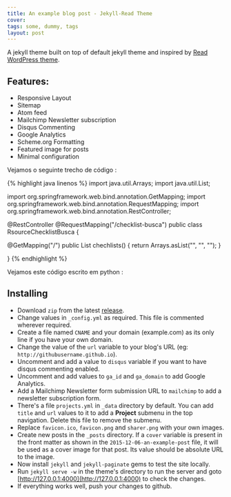 ```yaml
---
title: An example blog post - Jekyll-Read Theme
cover: 
tags: some, dummy, tags
layout: post
---
```


A jekyll theme built on top of default jekyll theme and inspired by [Read WordPress theme](http://themes.pixelwars.org/read-wp/).

## Features:


* Responsive Layout
* Sitemap
* Atom feed
* Mailchimp Newsletter subscription
* Disqus Commenting
* Google Analytics
* Scheme.org Formatting
* Featured image for posts
* Minimal configuration

Vejamos o seguinte trecho de código :

{% highlight java linenos %}
import java.util.Arrays;
import java.util.List;

import org.springframework.web.bind.annotation.GetMapping;
import org.springframework.web.bind.annotation.RequestMapping;
import org.springframework.web.bind.annotation.RestController;

@RestController
@RequestMapping("/checklist-busca")
public class RsourceChecklistBusca {

   @GetMapping("/")
   public List<String> chechlists() {
     return Arrays.asList("", "", "");
   }

}
{% endhighlight %}

Vejamos este código escrito em python :



## Installing

* Download `zip` from the latest [release](https://github.com/brijeshb42/Jekyll-Read/releases).
* Change values in `_config.yml` as required. This file is commented wherever required.
* Create a file named `CNAME` and your domain (example.com) as its only line if you have your own domain.
* Change the value of the `url` variable to your blog's URL (eg: `http://githubusername.github.io`).
* Uncomment and add a value to `disqus` variable if you want to have disqus commenting enabled.
* Uncomment and add values to `ga_id` and `ga_domain` to add Google Analytics.
* Add a Mailchimp Newsletter form submission URL to `mailchimp` to add a newsletter subscription form.
* There's a file `projects.yml` in `_data` directory by default. You can add `title` and `url` values to it to add a **Project** submenu in the top navigation. Delete this file to remove the submenu.
* Replace `favicon.ico`, `favicon.png` and `sharer.png` with your own images.
* Create new posts in the `_posts` directory. If a `cover` variable is present in the front matter as shown in the `2015-12-06-an-example-post` file, it will be used as a cover image for that post. Its value should be absolute URL to the image.
* Now install `jekyll` and `jekyll-paginate` gems to test the site locally.
* Run `jekyll serve -w` in the theme's directory to run the server and goto [http://127.0.0.1:4000](http://127.0.0.1:4000) to check the changes.
* If everything works well, push your changes to github.
